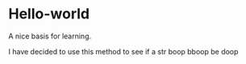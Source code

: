 # Hello-world
A nice basis for learning. 

I have decided to use this method to see if a str
boop bboop be doop
